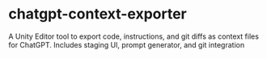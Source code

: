 # chatgpt-context-exporter
A Unity Editor tool to export code, instructions, and git diffs as context files for ChatGPT. Includes staging UI, prompt generator, and git integration
